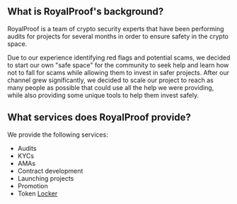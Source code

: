 <h2>What is RoyalProof's background?</h2>
<p>RoyalProof is a team of crypto security experts that have been performing audits for projects for several months in order to ensure safety in the crypto space.

Due to our experience identifying red flags and potential scams, we decided to start our own "safe space" for the community to seek help and learn how not to fall for scams while allowing them to invest in safer projects. After our channel grew significantly, we decided to scale our project to reach as many people as possible that could use all the help we were providing, while also providing some unique tools to help them invest safely.</p>
<h2>What services does RoyalProof provide?</h2>
<p>We provide the following services:
  <ul>
    <li>Audits</li>
    <li>KYCs</li>
    <li>AMAs</li>
    <li>Contract development</li>
    <li>Launching projects</li>
    <li>Promotion</li>
    <li>Token <a href="https://locker.royalproof.net/">Locker</a></li>
  </ul>
</p>
